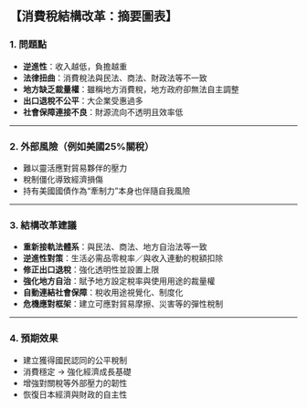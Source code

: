 ## 【消費稅結構改革：摘要圖表】

### 1. 問題點
- **逆進性**：收入越低，負擔越重
- **法律扭曲**：消費稅法與民法、商法、財政法等不一致
- **地方缺乏裁量權**：雖稱地方消費稅，地方政府卻無法自主調整
- **出口退稅不公平**：大企業受惠過多
- **社會保障連接不良**：財源流向不透明且效率低

---

### 2. 外部風險（例如美國25%關稅）
- 難以靈活應對貿易夥伴的壓力
- 稅制僵化導致經濟損傷
- 持有美國國債作為“牽制力”本身也伴隨自我風險

---

### 3. 結構改革建議
- **重新接軌法體系**：與民法、商法、地方自治法等一致
- **逆進性對策**：生活必需品零稅率／與收入連動的稅額扣除
- **修正出口退稅**：強化透明性並設置上限
- **強化地方自治**：賦予地方設定稅率與使用用途的裁量權
- **自動連結社會保障**：稅收用途視覺化、制度化
- **危機應對框架**：建立可應對貿易摩擦、災害等的彈性稅制

---

### 4. 預期效果
- 建立獲得國民認同的公平稅制
- 消費穩定 → 強化經濟成長基礎
- 增強對關稅等外部壓力的韌性
- 恢復日本經濟與財政的自主性
